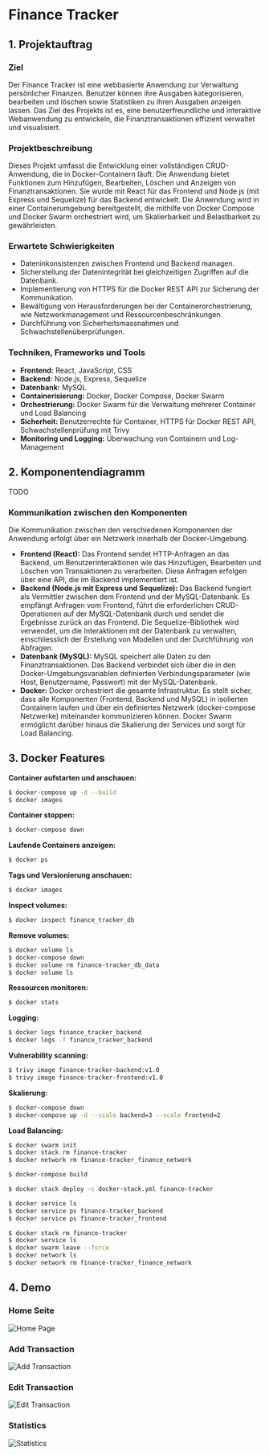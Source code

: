 # Finance Tracker

## 1. Projektauftrag

### Ziel

Der Finance Tracker ist eine webbasierte Anwendung zur Verwaltung persönlicher Finanzen. Benutzer können ihre Ausgaben kategorisieren, bearbeiten und löschen sowie Statistiken zu ihren Ausgaben anzeigen lassen. Das Ziel des Projekts ist es, eine benutzerfreundliche und interaktive Webanwendung zu entwickeln, die Finanztransaktionen effizient verwaltet und visualisiert.

### Projektbeschreibung

Dieses Projekt umfasst die Entwicklung einer vollständigen CRUD-Anwendung, die in Docker-Containern läuft. Die Anwendung bietet Funktionen zum Hinzufügen, Bearbeiten, Löschen und Anzeigen von Finanztransaktionen. Sie wurde mit React für das Frontend und Node.js (mit Express und Sequelize) für das Backend entwickelt. Die Anwendung wird in einer Containerumgebung bereitgestellt, die mithilfe von Docker Compose und Docker Swarm orchestriert wird, um Skalierbarkeit und Belastbarkeit zu gewährleisten.

### Erwartete Schwierigkeiten

- Dateninkonsistenzen zwischen Frontend und Backend managen.
- Sicherstellung der Datenintegrität bei gleichzeitigen Zugriffen auf die Datenbank.
- Implementierung von HTTPS für die Docker REST API zur Sicherung der Kommunikation.
- Bewältigung von Herausforderungen bei der Containerorchestrierung, wie Netzwerkmanagement und Ressourcenbeschränkungen.
- Durchführung von Sicherheitsmassnahmen und Schwachstellenüberprüfungen.

### Techniken, Frameworks und Tools

- **Frontend:** React, JavaScript, CSS
- **Backend:** Node.js, Express, Sequelize
- **Datenbank:** MySQL
- **Containerisierung:** Docker, Docker Compose, Docker Swarm
- **Orchestrierung:** Docker Swarm für die Verwaltung mehrerer Container und Load Balancing
- **Sicherheit:** Benutzerrechte für Container, HTTPS für Docker REST API, Schwachstellenprüfung mit Trivy
- **Monitoring und Logging:** Überwachung von Containern und Log-Management

## 2. Komponentendiagramm

TODO

### Kommunikation zwischen den Komponenten

Die Kommunikation zwischen den verschiedenen Komponenten der Anwendung erfolgt über ein Netzwerk innerhalb der Docker-Umgebung.

- **Frontend (React):** Das Frontend sendet HTTP-Anfragen an das Backend, um Benutzerinteraktionen wie das Hinzufügen, Bearbeiten und Löschen von Transaktionen zu verarbeiten. Diese Anfragen erfolgen über eine API, die im Backend implementiert ist.
- **Backend (Node.js mit Express und Sequelize):** Das Backend fungiert als Vermittler zwischen dem Frontend und der MySQL-Datenbank. Es empfängt Anfragen vom Frontend, führt die erforderlichen CRUD-Operationen auf der MySQL-Datenbank durch und sendet die Ergebnisse zurück an das Frontend. Die Sequelize-Bibliothek wird verwendet, um die Interaktionen mit der Datenbank zu verwalten, einschliesslich der Erstellung von Modellen und der Durchführung von Abfragen.
- **Datenbank (MySQL):** MySQL speichert alle Daten zu den Finanztransaktionen. Das Backend verbindet sich über die in den Docker-Umgebungsvariablen definierten Verbindungsparameter (wie Host, Benutzername, Passwort) mit der MySQL-Datenbank.
- **Docker:** Docker orchestriert die gesamte Infrastruktur. Es stellt sicher, dass alle Komponenten (Frontend, Backend und MySQL) in isolierten Containern laufen und über ein definiertes Netzwerk (docker-compose Netzwerke) miteinander kommunizieren können. Docker Swarm ermöglicht darüber hinaus die Skalierung der Services und sorgt für Load Balancing.

## 3. Docker Features

**Container aufstarten und anschauen:**

```bash
$ docker-compose up -d --build
$ docker images
```

**Container stoppen:**

```bash
$ docker-compose down
```

**Laufende Containers anzeigen:**

```bash
$ docker ps
```

**Tags und Versionierung anschauen:**

```bash
$ docker images
```

**Inspect volumes:**

```bash
$ docker inspect finance_tracker_db
```

**Remove volumes:**

```bash
$ docker volume ls
$ docker-compose down
$ docker volume rm finance-tracker_db_data
$ docker volume ls
```

**Ressourcen monitoren:**

```bash
$ docker stats
```

**Logging:**

```bash
$ docker logs finance_tracker_backend
$ docker logs -f finance_tracker_backend
```

**Vulnerability scanning:**

```bash
$ trivy image finance-tracker-backend:v1.0
$ trivy image finance-tracker-frontend:v1.0
```

**Skalierung:**

```bash
$ docker-compose down
$ docker-compose up -d --scale backend=3 --scale frontend=2
```

**Load Balancing:**

```bash
$ docker swarm init
$ docker stack rm finance-tracker
$ docker network rm finance-tracker_finance_network

$ docker-compose build

$ docker stack deploy -c docker-stack.yml finance-tracker

$ docker service ls
$ docker service ps finance-tracker_backend
$ docker service ps finance-tracker_frontend

$ docker stack rm finance-tracker
$ docker service ls
$ docker swarm leave --force
$ docker network ls
$ docker network rm finance-tracker_finance_network
```

## 4. Demo

### Home Seite

![Home Page](frontend-ft/public/assets/product/home.png)

### Add Transaction

![Add Transaction](frontend-ft/public/assets/product/add.png)

### Edit Transaction

![Edit Transaction](frontend-ft/public/assets/product/edit.png)

### Statistics

![Statistics](frontend-ft/public/assets/product/statistics.png)
